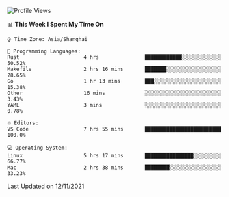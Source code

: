 <!--START_SECTION:waka-->
![Profile Views](http://img.shields.io/badge/Profile%20Views-2-blue)

📊 **This Week I Spent My Time On** 

```text
⌚︎ Time Zone: Asia/Shanghai

💬 Programming Languages: 
Rust                     4 hrs               ████████████░░░░░░░░░░░░░   50.52% 
Makefile                 2 hrs 16 mins       ███████░░░░░░░░░░░░░░░░░░   28.65% 
Go                       1 hr 13 mins        ███░░░░░░░░░░░░░░░░░░░░░░   15.38% 
Other                    16 mins             ░░░░░░░░░░░░░░░░░░░░░░░░░   3.43% 
YAML                     3 mins              ░░░░░░░░░░░░░░░░░░░░░░░░░   0.78%

🔥 Editors: 
VS Code                  7 hrs 55 mins       █████████████████████████   100.0%

💻 Operating System: 
Linux                    5 hrs 17 mins       ████████████████░░░░░░░░░   66.77% 
Mac                      2 hrs 38 mins       ████████░░░░░░░░░░░░░░░░░   33.23%

```


 Last Updated on 12/11/2021
<!--END_SECTION:waka-->
